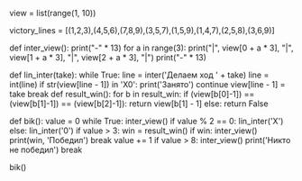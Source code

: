 view = list(range(1, 10))

victory_lines = [(1,2,3),(4,5,6),(7,8,9),(3,5,7),(1,5,9),(1,4,7),(2,5,8),(3,6,9)]



def inter_view():
    print("-" * 13)
    for a in range(3):
        print("|", view[0 + a * 3], "|", view[1 + a * 3], "|", view[2 + a * 3], "|")
    print("-" * 13)

    
def lin_inter(take):
    while True:
        line = inter('Делаем ход ' + take)
        line = int(line)
        if str(view[line - 1]) in 'X0':
            print('Занято')
            continue
        view[line - 1] = take
break
def result_win():
    for b in result_win:
        if (view[b[0]-1]) == (view[b[1]-1]) == (view[b[2]-1]):
           return view[b[1] - 1]
        else:
            return False
                

def bik():
    value = 0
    while True:
        inter_view()
        if value % 2 == 0:
            lin_inter('X')
        else:
            lin_inter('0')
        if value > 3:
            win = result_win()
            if win:
                inter_view()
                print(win, 'Победил')
                break
        value += 1
        if value > 8:
            inter_view()
            print('Никто не победил')
            break
        
bik()

